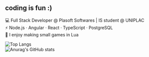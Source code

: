 ## coding is fun :)

💻 Full Stack Developer @ Plasoft Softwares | IS student @ UNIPLAC <br>
⚡ Node.js · Angular · React · TypeScript · PostgreSQL<br>
🌙 I enjoy making small games in Lua

![Top Langs](https://github-readme-stats.vercel.app/api/top-langs/?username=gabrielcoelhosev&hide_progress=true&theme=radical) <br>
![Anurag's GitHub stats](https://github-readme-stats.vercel.app/api?username=gabrielcoelhosev&show_icons=true&theme=radical)
